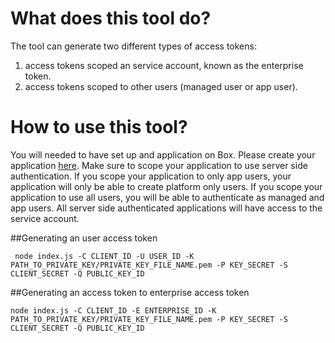 # What does this tool do?
The tool can generate two different types of access tokens: 
1. access tokens scoped an service account, known as the enterprise token.
2. access tokens scoped to other users (managed user or app user).

# How to use this tool?
You will needed to have set up and application on Box. Please create your application [here](developer.box.com). Make sure to scope your application to use server side authentication. If you scope your application to only app users, your application will only be able to create platform only users. If you scope your application to use all users, you will be able to authenticate as managed and app users. All server side authenticated applications will have access to the service account.

##Generating an user access token
```
 node index.js -C CLIENT_ID -U USER_ID -K PATH_TO_PRIVATE_KEY/PRIVATE_KEY_FILE_NAME.pem -P KEY_SECRET -S CLIENT_SECRET -Q PUBLIC_KEY_ID
 ```

 ##Generating an access token to enterprise access token
 ```
 node index.js -C CLIENT_ID -E ENTERPRISE_ID -K PATH_TO_PRIVATE_KEY/PRIVATE_KEY_FILE_NAME.pem -P KEY_SECRET -S CLIENT_SECRET -Q PUBLIC_KEY_ID
 ```